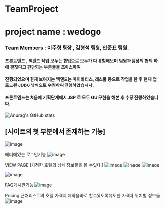 # TeamProject

# project name : wedogo


### Team Members : 이주형 팀장 , 김형석 팀원, 안준표 팀원.

#### 프론트엔드 , 백엔드 작업 모두는 협업으로 모두가 다 경험해보며 팀원과 팀장의 협의 하에 괜찮다고 판단되는 부분들을 초이스하여 
#### 진행되었으며 현재 보여지는 백엔드는 마이바티스, 레스풀 등으로 작업을 한 후 현재 업로드된 JDBC 방식으로 수정하여 진행하였습니다.
#### 프론트엔드는 처음에 기획단계에서 JSP 로 모두 GUI구현을 해본 후 수정 진행하였습니다.

![Anurag's GitHub stats](https://github-readme-stats.vercel.app/api?username=anuraghazra&show_icons=true&theme=transparent)



## [사이트의 첫 부분에서 존재하는 기능]
![image](https://user-images.githubusercontent.com/114595102/229290904-9ad0922e-9408-4e48-93ad-7d943b5c069b.png)

 헤더에있는 로그인기능
![image](https://user-images.githubusercontent.com/114595102/229292589-31b748f8-8ef6-4c7b-8dff-078bf1e0ad8c.png)




VIEW PAGE [지정한 호텔의 상세 정보들을 볼 수있다.]
![image](https://user-images.githubusercontent.com/114595102/229292333-9cf66a53-d88e-4f0b-be8b-38489abd12cb.png)
![image](https://user-images.githubusercontent.com/114595102/229292708-94be983e-6d7e-409c-9e2c-0f786fa3fcf1.png)
![image](https://user-images.githubusercontent.com/114595102/229292727-9c63999b-97bd-4e7e-87e5-cc4cbc3af47d.png)

![image](https://user-images.githubusercontent.com/114595102/229292828-ac1778d6-b588-49b3-8f5e-382e49af3df4.png)


FAQ게시판기능
![image](https://user-images.githubusercontent.com/114595102/229292844-ecaff761-cc96-46c6-9d3e-ca34cd276100.png)


Pricing 근처리스트의 호텔 가격과 예약을바로 할수있도록유도한 가격과 위치별 정보들
![image](https://user-images.githubusercontent.com/114595102/229293450-a4e6f4ad-acf9-4ad4-8a61-58cefffab6f9.png)

